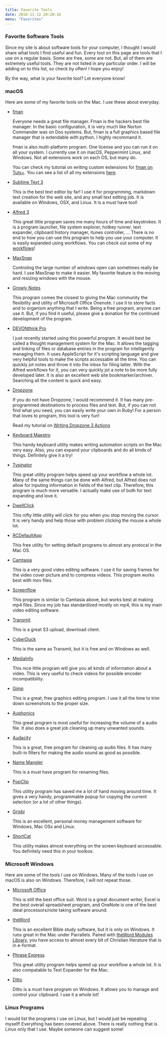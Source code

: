 ```yaml
---
title: Favorite Tools
date: 2018-11-12 20:20:16
menu: "Favorites"
---
```


### Favorite Software Tools


Since my site is about software tools for your computer, I thought I would share what tools I find useful and fun. Every tool on this page are tools that I use on a regular basis. Some are free, some are not. But, all of them are extremely useful tools. They are not listed in any particular order. I will be adding on to this list, so check by often! I hope you enjoy!

By the way, what is your favorite tool? Let everyone know!

### macOS

Here are some of my favorite tools on the Mac. I use these about everyday.

- [fman](http://www.fman.io)

    Everyone needs a great file manager. Fman is the hackers best file manager. In the basic configuration, it is very much like Norton Commander was on Dos systems. But, fman is a full graphics based file manager that is extendable with python. I highly recommand it.

    fman is also multi-platform program. One license and you can run it on all your system. I currently use it on macOS, Peppermint Linux, and Windows. Not all extensions work on each OS, but many do.

    You can check my tutorial on writing custom extensions for [fman on Tuts+](https://computers.tutsplus.com/tutorials/fman-the-extendable-file-manager-for-any-system--cms-28340). You can see a list of all my extensions [here](/#/projects/fman).

- [Sublime Text 3](http://www.sublimetext.com/3)

    This is the best text editor by far! I use it for programming, markdown text creation for the web site, and any small text editing job. It is available on Windows, OSX, and Linux. It is a must have tool!


- [Alfred 3](http://alfredapp.com)

    This great little program saves me many hours of time and keystrokes. It is a program launcher, file system explorer, hotkey runner, text expander, clipboard history manager, itunes controller, ...  There is no end to how you can use this program to help you use your computer. It is easily expanded using workflows. You can check out some of my [workflows](/#/projects/alfred)!


- [MaxSnap](https://a.paddle.com/click?said=426&aaid=1133&link_id=229&chk=93fb9c86ac7786bfa6928b4f5c4ddf91&redir=aHR0cDovL3d3dy5ub3RlaWZ5YXBwLmNvbS9tYXhzbmFwLXdpbmRvd3MtbWFuYWdlci1mb3ItbWFjLw==)

    Controling the large number of windows open can sometimes really be hard. I use MaxSnap to make it easier. My favorite feature is the moving and resizing windows with the mouse.

- [Growly Notes](http://growlybird.com/notes/index.html)

    This program comes the closest to giving the Mac community the flexibility and utility of Microsoft Office Onenote. I use it to store facts and to organism anything that I write. Being a free program, anyone can use it. But, if you find it useful, please give a donation for the continued development of the program.

- [DEVONthink Pro](http://www.devontechnologies.com/products/devonthink/overview.html)
    
    I just recently started using this powerful program. It would best be called a thought management system for the Mac. It allows the tagging and linking of files or database entries in the program for intelligently managing them. It uses AppleScript for it's scripting language and give very helpful tools to make the scripts accessable all the time. You can quickly jot notes and throw it into the inbox for filing latter. With the Alfred workflows for it, you can very quickly jot a note to be more fully developed later. It is also an excellent web site bookmarker/archiver. Searching all the content is quick and easy.

- [Dropzone](http://aptonic.com/)

    If you do not have Dropzone, I would recommend it. It has many pre-programmed destinations to process files and text. But, if you can not find what you need, you can easily write your own in Ruby! For a person that loves to program, this tool is very fun!


    Read my tutorial on [Writing Dropzone 3 Actions](http://computers.tutsplus.com/tutorials/writing-dropzone-3-actions--cms-21590)

- [Keyboard Maestro](http://www.keyboardmaestro.com/main/)

    This handy keyboard utility makes writing automation scripts on the Mac very easy. Also, you can expand your clipboards and do all kinds of things. Definitely give it a try!

- [Typinator](http://www.ergonis.com/products/typinator/)

    This great utility program helps speed up your workflow a whole lot. Many of the same things can be done with Alfred, but Alfred does not allow for inputing information in fields of the text clip. Therefore, this program is much more versatile. I actually make use of both for text expanding and love it.

- [DwellClick](https://pilotmoon.com/dwellclick/)

    This nifty little utility will click for you when you stop moving the cursor. It is very handy and help those with problem clicking the mouse a whole lot.

- [RCDefaultApp](http://www.rubicode.com/Software/RCDefaultApp/)

    This free utility for setting default programs to almost any protocal in the Mac OS.

- [Camtasia](http://www.techsmith.com/camtasia.html)

    This is a very good video editing software. I use it for saving frames for the video cover picture and to compress videos. This program works best with mov files.

- [Screenflow](http://www.telestream.net/screenflow/overview.htm)

    This program is similar to Camtasia above, but works best at making mp4 files. Since my job has standardized mostly on mp4, this is my main video editing software.

- [Transmit](http://panic.com/transmit/)

    This is a great S3 upload, download client.

- [CyberDuck](http://cyberduck.ch/)

    This is the same as Transmit, but it is free and on Windows as well.

- [MediaInfo](http://mediainfo.sourceforge.net/en)

    This nice little program will give you all kinds of information about a video. This is very useful to check videos for possible encoder incompatibility.

- [Gimp](http://www.gimp.org/)

    This is a great, free graphics editing program. I use it all the time to trim down screenshots to the proper size.

- [Auphonics](http://auphonic.com/)

    This great program is most useful for increasing the volume of a audio file. It also does a great job cleaning up many unwanted sounds.

- [Audacity](http://audacity.sourceforge.net/)

    This is a great, free program for cleaning up audio files. It has many built-in filters for making the audio sound as good as possible.

- [Name Mangler](http://manytricks.com/namemangler/)

    This is a must have program for renaming files.

- [PopClip](http://pilotmoon.com/popclip/)

    This utility program has saved me a lot of hand moving around time. It gives a very handy, programmable popup for copying the current selection (or a lot of other things).

- [Grisbi](http://www.grisbi.org/)
    
    This is an excellent, personal money management software for Windows, Mac OSx and Linux.

- [ShortCat](http://shortcatapp.com/)
    
    This utility makes almost everything on the screen keyboard accessable. You definitely need this in your toolbox.

### Microsoft Windows

Here are some of the tools I use on Windows. Many of the tools I use on macOS is also on Windows. Therefore, I will not repeat those.

- [Microsoft Office](www.microsoft.com/office)

    This is still the best office suit. Word is a great document writer, Excel is the best overall spreadsheet program, and OneNote is one of the best ideal processors/note taking software around.

- [theWord](http://www.theword.net/)

    This is an excellent Bible study software, but it is only on Windows. It runs great in the Mac under Parrallels. Paired with [theWord Modules Library](http://www.twmodules.com/), you have access to almost every bit of Christian literature that is in e-format.

- [Phrase Express](http://www.phraseexpress.com/)

    This great utility program helps speed up your workflow a whole lot. It is also compatable to Text Expander for the Mac.

- [Ditto](http://ditto-cp.sourceforge.net/)

    Ditto is a must have program on Windows. It allows you to manage and control your clipboard. I use it a whole lot!

### Linux Programs

I would list the programs I use on Linux, but I would just be repeating myself! Everything has been covered above. There is really nothing that is Linux only that I use. Maybe someone can suggest some!

